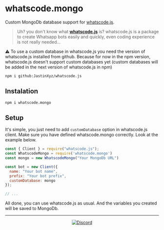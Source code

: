 # whatscode.mongo

Custom MongoDb database support for [whatscode.js](https://github.com/JastinXyz/whatscode.js).

> Uh? you don't know what [**whatscode.js**](https://github.com/JastinXyz/whatscode.js) is? whatscode.js is a package to create Whatsapp bots easily and quickly, even coding experience is not really needed...

⚠️ To use a custom database in whatscode.js you need the version of whatscode.js installed from github. Because for now in the npm version, whatscode.js doesn't support custom databases yet (custom databases will be added in the next version of whatscode.js in npm)

```bash
npm i github:JastinXyz/whatscode.js
```

## Instalation

```bash
npm i whatscode.mongo
```

## Setup

It's simple, you just need to add `customDatabase` option in whatscode.js client. Make sure you have defined whatscode.mongo correctly. Look at the example below.

```javascript
const { Client } = require("whatscode.js");
const WhatscodeMongo = require('whatscode.mongo')
const mongo = new WhatscodeMongo("Your MongoDb URL")

const bot = new Client({
  name: "Your bot name",
  prefix: "Your bot prefix",
  customDatabase: mongo
});

// ...
```

All done, you can use whatscode.js as usual. And the variables you created will be saved to MongoDb.

<hr/>
<div align="center">
<a href="https://discord.gg/CzqHbx7rdU" target="_blank">
  <img alt="Discord" src="https://img.shields.io/discord/973324613851422730?color=%235865F2&label=whatscode.js Discord&logo=discord&style=for-the-badge">
</a>
</div>
